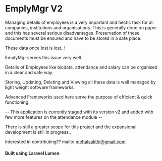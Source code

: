 # EmplyMgr V2


Managing details of employees is a very important and hectic task for all companies, institutions and organisations. This is generally done on paper and this has several serious disadvantages. Preservation of these documents must be ensured and have to be stored in a safe place. 

These data once lost is lost..!

EmplyMgr serves this issue very well. 

Details of Employees like biodata, attendance and salary can be organised in a clear and safe way. 

Storing, Updating, Deleting and Viewing all these data is well managed by light weight software frameworks. 

Advanced Frameworks used here serve the purpose of efficient & quick functioning.

-- This application is currently staged with its version v2 and added with few more features on the attendance module --

There is still a greater scope for this project and the expansional development is still in progress..

Interested in contributing?? 
mailto mehalsakthi@gmail.com



#### Built using Laravel Lumen






